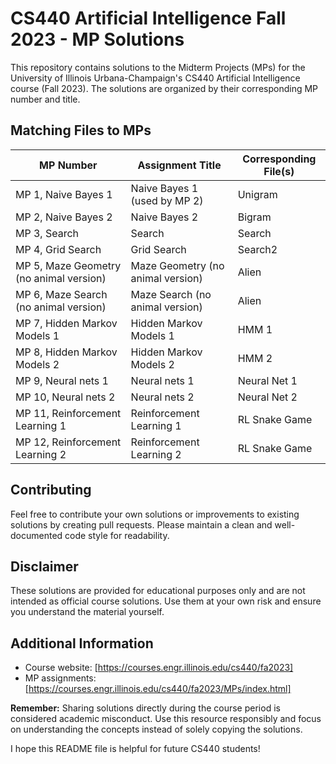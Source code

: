 # CS440 Artificial Intelligence Fall 2023 - MP Solutions

This repository contains solutions to the Midterm Projects (MPs) for the University of Illinois Urbana-Champaign's CS440 Artificial Intelligence course (Fall 2023). The solutions are organized by their corresponding MP number and title.

## Matching Files to MPs

| MP Number | Assignment Title | Corresponding File(s) |
|---|---|---|
| MP 1, Naive Bayes 1 | Naive Bayes 1 (used by MP 2) | Unigram  |
| MP 2, Naive Bayes 2 | Naive Bayes 2 | Bigram |
| MP 3, Search| Search  | Search |
| MP 4, Grid Search | Grid Search |  Search2 |
| MP 5, Maze Geometry (no animal version) | Maze Geometry (no animal version) | Alien  |
| MP 6, Maze Search (no animal version) | Maze Search (no animal version) | Alien |
| MP 7, Hidden Markov Models 1 | Hidden Markov Models 1 | HMM 1 |
| MP 8, Hidden Markov Models 2 | Hidden Markov Models 2 | HMM 2 |
| MP 9, Neural nets 1 | Neural nets 1 | Neural Net 1 |
| MP 10, Neural nets 2 | Neural nets 2 | Neural Net 2 |
| MP 11, Reinforcement Learning 1 | Reinforcement Learning 1 | RL Snake Game |
| MP 12, Reinforcement Learning 2 | Reinforcement Learning 2 | RL Snake Game  |

## Contributing

Feel free to contribute your own solutions or improvements to existing solutions by creating pull requests. Please maintain a clean and well-documented code style for readability.

## Disclaimer

These solutions are provided for educational purposes only and are not intended as official course solutions. Use them at your own risk and ensure you understand the material yourself.

## Additional Information

- Course website: [https://courses.engr.illinois.edu/cs440/fa2023]
- MP assignments: [https://courses.engr.illinois.edu/cs440/fa2023/MPs/index.html]

**Remember:** Sharing solutions directly during the course period is considered academic misconduct. Use this resource responsibly and focus on understanding the concepts instead of solely copying the solutions.

I hope this README file is helpful for future CS440 students!

